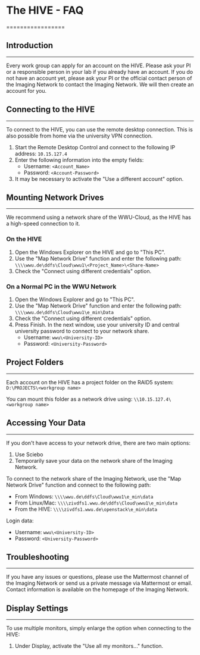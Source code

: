 # The HIVE - FAQ
=================

## Introduction
---------------

Every work group can apply for an account on the HIVE. Please ask your PI or a responsible person in your lab if you already have an account. If you do not have an account yet, please ask your PI or the official contact person of the Imaging Network to contact the Imaging Network. We will then create an account for you.

## Connecting to the HIVE
-------------------------

To connect to the HIVE, you can use the remote desktop connection. This is also possible from home via the university VPN connection.

1. Start the Remote Desktop Control and connect to the following IP address: `10.15.127.4`
2. Enter the following information into the empty fields:
	* Username: `<Account_Name>`
	* Password: `<Account-Password>`
3. It may be necessary to activate the "Use a different account" option.

## Mounting Network Drives
---------------------------

We recommend using a network share of the WWU-Cloud, as the HIVE has a high-speed connection to it.

### On the HIVE

1. Open the Windows Explorer on the HIVE and go to "This PC".
2. Use the "Map Network Drive" function and enter the following path: `\\\\wwu.de\ddfs\Cloud\wwu1\<Project_Name>\<Share-Name>`
3. Check the "Connect using different credentials" option.

### On a Normal PC in the WWU Network

1. Open the Windows Explorer and go to "This PC".
2. Use the "Map Network Drive" function and enter the following path: `\\\\wwu.de\ddfs\Cloud\wwu1\e_min\Data`
3. Check the "Connect using different credentials" option.
4. Press Finish. In the next window, use your university ID and central university password to connect to your network share.
	* Username: `wwu\<University-ID>`
	* Password: `<University-Password>`

## Project Folders
--------------------

Each account on the HIVE has a project folder on the RAID5 system: `D:\PROJECTS\<workgroup name>`

You can mount this folder as a network drive using: `\\10.15.127.4\<workgroup name>`

## Accessing Your Data
----------------------

If you don't have access to your network drive, there are two main options:

1. Use Sciebo
2. Temporarily save your data on the network share of the Imaging Network.

To connect to the network share of the Imaging Network, use the "Map Network Drive" function and connect to the following path:

* From Windows: `\\\\wwu.de\ddfs\Cloud\wwu1\e_min\data`
* From Linux/Mac: `\\\\zivdfs1.wwu.de\ddfs\Cloud\wwu1\e_min\data`
* From the HIVE: `\\\\zivdfs1.wwu.de\openstack\e_min\data`

Login data:
* Username: `wwu\<University-ID>`
* Password: `<University-Password>`

## Troubleshooting
------------------

If you have any issues or questions, please use the Mattermost channel of the Imaging Network or send us a private message via Mattermost or email. Contact information is available on the homepage of the Imaging Network.

## Display Settings
-------------------

To use multiple monitors, simply enlarge the option when connecting to the HIVE:

1. Under Display, activate the "Use all my monitors..." function.
